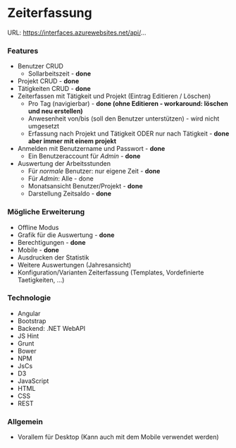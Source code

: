 # Zeiterfassung

URL: https://interfaces.azurewebsites.net/api/...

### Features
- Benutzer CRUD 
  - Sollarbeitszeit - **done**
- Projekt CRUD - **done**
- Tätigkeiten CRUD - **done**
- Zeiterfassen mit Tätigkeit und Projekt (Eintrag Editieren / Löschen)
  - Pro Tag (navigierbar) - **done (ohne Editieren - workaround: löschen und neu erstellen)**
  - Anwesenheit von/bis (soll den Benutzer unterstützen) - wird nicht umgesetzt
  - Erfassung nach Projekt und Tätigkeit ODER nur nach Tätigkeit - **done aber immer mit einem projekt**
- Anmelden mit Benutzername und Passwort - **done**
  - Ein Benutzeraccount für *Admin* - **done**
- Auswertung der Arbeitsstunden
  - Für *normale* Benutzer: nur eigene Zeit - **done**
  - Für *Admin*: Alle - done
  - Monatsansicht Benutzer/Projekt - **done**
  - Darstellung Zeitsaldo - **done**

### Mögliche Erweiterung
- Offline Modus
- Grafik für die Auswertung - **done**
- Berechtigungen - **done**
- Mobile - **done**
- Ausdrucken der Statistik
- Weitere Auswertungen (Jahresansicht)
- Konfiguration/Varianten Zeiterfassung (Templates, Vordefinierte Taetigkeiten, ...)

### Technologie
- Angular
- Bootstrap
- Backend: .NET WebAPI
- JS Hint
- Grunt
- Bower
- NPM
- JsCs
- D3
- JavaScript
- HTML
- CSS
- REST

### Allgemein
- Vorallem für Desktop (Kann auch mit dem Mobile verwendet werden)
